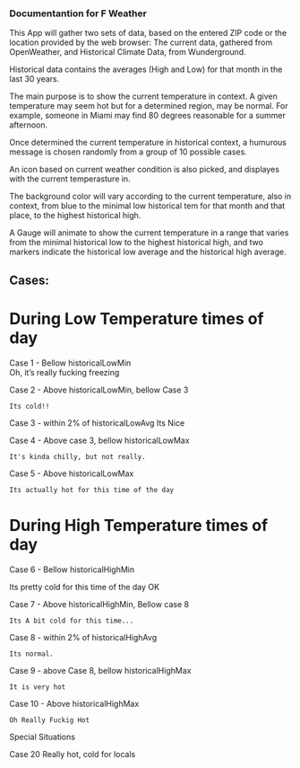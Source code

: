 
### Documentantion for F Weather

This App will gather two sets of data, based on the entered ZIP code or the location provided by the web browser: The current data, gathered from OpenWeather, and Historical Climate Data, from Wunderground.

Historical data contains the averages (High and Low) for that month in the last 30 years.

The main purpose is to show the current temperature in context. A given temperature may seem hot but for a determined region, may be normal. For example, someone in Miami may find 80 degrees reasonable for a summer afternoon.

Once determined the current temperature in historical context, a humurous message is chosen randomly from a group of 10 possible cases.

An icon based on current weather condition is also picked, and displayes with the current temperasture in.

The background color will vary according to the current temperature, also in context, from blue to the minimal low historical tem for that month and that place, to the highest historical high.

A Gauge will animate to show the current temperature in a range that varies from the minimal historical low to the highest historical high, and two markers indicate the historical low average and the historical high average.

## Cases:

# During Low Temperature times of day

Case 1 - Bellow historicalLowMin   
	Oh, it’s really fucking freezing

Case 2 - Above historicalLowMin, bellow Case 3

	Its cold!!  
	
Case 3 - within 2% of historicalLowAvg
	Its Nice

Case 4 - Above case 3, bellow historicalLowMax
	
	It's kinda chilly, but not really.

Case 5 - Above historicalLowMax

	Its actually hot for this time of the day

# During High Temperature times of day

Case 6 - Bellow historicalHighMin

Its pretty cold for this time of the day  OK

Case 7 - Above historicalHighMin, Bellow case 8

	Its A bit cold for this time...  

Case 8 - within 2% of historicalHighAvg

	Its normal.

Case 9 - above Case 8, bellow historicalHighMax

	It is very hot

Case 10 - Above historicalHighMax

	Oh Really Fuckig Hot





Special Situations

Case 20
	Really hot, cold for locals
	
